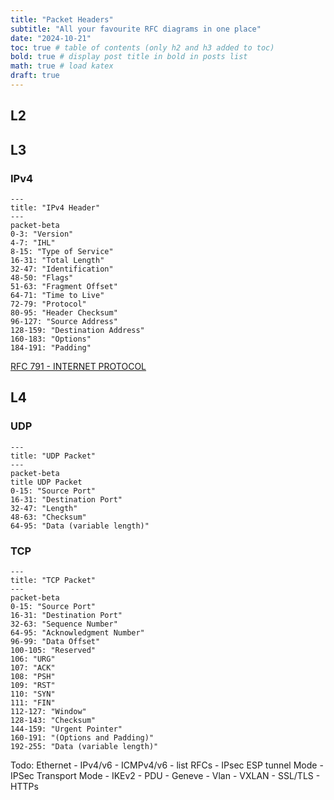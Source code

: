 ```yaml
---
title: "Packet Headers"
subtitle: "All your favourite RFC diagrams in one place"
date: "2024-10-21"
toc: true # table of contents (only h2 and h3 added to toc)
bold: true # display post title in bold in posts list
math: true # load katex
draft: true
---
```


## L2

## L3
### IPv4
```mermaid
---
title: "IPv4 Header"
---
packet-beta
0-3: "Version"
4-7: "IHL"
8-15: "Type of Service"
16-31: "Total Length"
32-47: "Identification"
48-50: "Flags"
51-63: "Fragment Offset"
64-71: "Time to Live"
72-79: "Protocol"
80-95: "Header Checksum"
96-127: "Source Address"
128-159: "Destination Address"
160-183: "Options"
184-191: "Padding"
```

[RFC 791 - INTERNET PROTOCOL](https://datatracker.ietf.org/doc/html/rfc791)

## L4
### UDP
```mermaid
---
title: "UDP Packet"
---
packet-beta
title UDP Packet
0-15: "Source Port"
16-31: "Destination Port"
32-47: "Length"
48-63: "Checksum"
64-95: "Data (variable length)"
```
### TCP
```mermaid
---
title: "TCP Packet"
---
packet-beta
0-15: "Source Port"
16-31: "Destination Port"
32-63: "Sequence Number"
64-95: "Acknowledgment Number"
96-99: "Data Offset"
100-105: "Reserved"
106: "URG"
107: "ACK"
108: "PSH"
109: "RST"
110: "SYN"
111: "FIN"
112-127: "Window"
128-143: "Checksum"
144-159: "Urgent Pointer"
160-191: "(Options and Padding)"
192-255: "Data (variable length)"
```

Todo: Ethernet - IPv4/v6 - ICMPv4/v6 - list RFCs - IPsec ESP tunnel Mode - IPSec Transport Mode - IKEv2 - PDU - Geneve - Vlan - VXLAN - SSL/TLS - HTTPs
